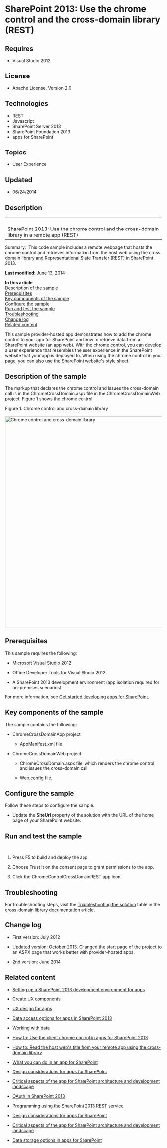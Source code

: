 # SharePoint 2013: Use the chrome control and the cross-domain library (REST)
## Requires
- Visual Studio 2012
## License
- Apache License, Version 2.0
## Technologies
- REST
- Javascript
- SharePoint Server 2013
- SharePoint Foundation 2013
- apps for SharePoint
## Topics
- User Experience
## Updated
- 06/24/2014
## Description

<div id="header">
<table id="bottomTable" cellspacing="0" cellpadding="0">
<tbody>
<tr id="headerTableRow1">
<td align="left"><span id="runningHeaderText">&nbsp;</span></td>
</tr>
<tr id="headerTableRow2">
<td align="left"><span id="nsrTitle">SharePoint 2013: Use the chrome control and the cross-domain library in a remote app (REST)</span></td>
</tr>
</tbody>
</table>
</div>
<div id="mainSection">
<div id="mainBody">
<div class="summary">
<p><span class="label">Summary:</span>&nbsp;&nbsp;This code sample includes a remote webpage that hosts the chrome control and retrieves information from the host web using the cross domain library and Representational State Transfer (REST) in SharePoint
 2013.</p>
</div>
<div class="introduction">
<p><strong>Last modified: </strong>June 13, 2014</p>
<p><strong>In this article</strong><br>
<a href="#O15Readme_Description">Description of the sample</a><br>
<a href="#O15Readme_Prereq">Prerequisites</a><br>
<a href="#O15Readme_components">Key components of the sample</a><br>
<a href="#O15Readme_config">Configure the sample</a><br>
<a href="#O15Readme_test">Run and test the sample</a><br>
<a href="#O15Readme_Troubleshoot">Troubleshooting</a><br>
<a href="#O15Readme_Changelog">Change log</a><br>
<a href="#O15Readme_RelatedContent">Related content</a></p>
<p>This sample provider-hosted app demonstrates how to add the chrome control to your app for SharePoint and how to retrieve data from a SharePoint website (an app web). With the chrome control, you can develop a user experience that resembles the user experience
 in the SharePoint website that your app is deployed to. When using the chrome control in your page, you can also use the SharePoint website's style sheet.</p>
</div>
<a name="O15Readme_Description"></a>
<h2 class="heading">Description of the sample</h2>
<div class="section" id="sectionSection0">
<p>The markup that declares the chrome control and issues the cross-domain call is in the ChromeCrossDomain.aspx file in the ChromeCrossDomainWeb project. Figure 1 shows the chrome control.</p>
<div class="caption">Figure 1. Chrome control and cross-domain library</div>
<br>
<img id="117524" src="http://i1.code.msdn.s-msft.com/sharepoint-2013-use-the-a759e9f8/image/file/117524/1/chromecrossdomain_result.jpg" alt="Chrome control and cross-domain library" width="689" height="682"></div>
<a name="O15Readme_Prereq"></a>
<h2 class="heading">Prerequisites</h2>
<div class="section" id="sectionSection1">
<p>This sample requires the following:</p>
<ul>
<li>
<p>Microsoft Visual Studio 2012</p>
</li><li>
<p>Office Developer Tools for Visual Studio 2012</p>
</li><li>
<p>A SharePoint 2013 development environment (app isolation required for on-premises scenarios)</p>
</li></ul>
<p>For more information, see <a href="http://msdn.microsoft.com/library/jj163980.aspx" target="_blank">
Get started developing apps for SharePoint</a>.</p>
</div>
<a name="O15Readme_components"></a>
<h2 class="heading">Key components of the sample</h2>
<div class="section" id="sectionSection2">
<p>The sample contains the following:</p>
<ul>
<li>
<p>ChromeCrossDomainApp project</p>
<ul>
<li>
<p>AppManifest.xml file</p>
</li></ul>
</li><li>
<p>ChromeCrossDomainWeb project</p>
<ul>
<li>
<p>ChromeCrossDomain.aspx file, which renders the chrome control and issues the cross-domain call</p>
</li><li>
<p>Web.config file.</p>
</li></ul>
</li></ul>
</div>
<a name="O15Readme_config"></a>
<h2 class="heading">Configure the sample</h2>
<div class="section" id="sectionSection3">
<p>Follow these steps to configure the sample.</p>
<ul>
<li>
<p>Update the <strong>SiteUrl</strong> property of the solution with the URL of the home page of your SharePoint website.</p>
</li></ul>
</div>
<a name="O15Readme_test"></a>
<h2 class="heading">Run and test the sample</h2>
<div class="section" id="sectionSection4">
<p>&nbsp;</p>
<ol>
<li>
<p>Press F5 to build and deploy the app.</p>
</li><li>
<p>Choose <span class="ui">Trust It</span> on the consent page to grant permissions to the app.</p>
</li><li>
<p>Click the <span class="ui">ChromeControlCrossDomainREST</span> app icon.</p>
</li></ol>
</div>
<a name="O15Readme_Troubleshoot"></a>
<h2 class="heading">Troubleshooting</h2>
<div class="section" id="sectionSection5">
<p>For troubleshooting steps, visit the <a href="http://msdn.microsoft.com/library/bc37ff5c-1285-40af-98ae-01286696242d# SP15Accessdatafromremoteapp_Troubleshoot" target="_blank">
Troubleshooting the solution</a> table in the cross-domain library documentation article.</p>
</div>
<a name="O15Readme_Changelog"></a>
<h2 class="heading">Change log</h2>
<div class="section" id="sectionSection6">
<ul>
<li>
<p>First version: July 2012</p>
</li><li>
<p>Updated version: October 2013. Changed the start page of the project to an ASPX page that works better with provider-hosted apps.</p>
</li><li>
<p>2nd version: June 2014</p>
</li></ul>
</div>
<a name="O15Readme_RelatedContent"></a>
<h2 class="heading">Related content</h2>
<div class="section" id="sectionSection7">
<ul>
<li>
<p><a href="http://msdn.microsoft.com/en-us/library/b0878c12-27c9-4eea-ae3b-7e79e5a8838d" target="_blank">Setting up a SharePoint 2013 development environment for apps</a></p>
</li><li>
<p><a href="http://msdn.microsoft.com/en-us/library/bfdd0a58-2cc5-4805-ac89-4bd2fe6f3b09" target="_blank">Create UX components</a></p>
</li><li>
<p><a href="http://msdn.microsoft.com/en-us/library/d60f409a-b292-4c06-8128-88629091b753" target="_blank">UX design for apps</a></p>
</li><li>
<p><a href="http://msdn.microsoft.com/en-us/library/2148980b-c2b6-4294-b8f7-cfc07f925091" target="_blank">Data access options for apps in SharePoint 2013</a></p>
</li><li>
<p><a href="http://msdn.microsoft.com/en-us/library/1534a5f4-1d83-45b4-9714-3a1995677d85" target="_blank">Working with data</a></p>
</li><li>
<p><a href="http://msdn.microsoft.com/en-us/library/7c2d0812-76e8-44c1-88bf-4a75eb6f82b1" target="_blank">How to: Use the client chrome control in apps for SharePoint 2013</a></p>
</li><li>
<p><a href="http://msdn.microsoft.com/en-us/library/bc37ff5c-1285-40af-98ae-01286696242d" target="_blank">How to: Read the host web's title from your remote app using the cross-domain library</a></p>
</li><li>
<p><a href="http://msdn.microsoft.com/en-us/library/26f2999e-db7f-4fe7-a00f-05b009b1927d" target="_blank">What you can do in an app for SharePoint</a></p>
</li><li>
<p><a href="http://msdn.microsoft.com/en-us/library/0942fdce-3227-496a-8873-399fc1dbb72c" target="_blank">Design considerations for apps for SharePoint</a></p>
</li><li>
<p><a href="http://msdn.microsoft.com/en-us/library/ae96572b-8f06-4fd3-854f-fc312f7f2d88" target="_blank">Critical aspects of the app for SharePoint architecture and development landscape</a></p>
</li><li>
<p><a href="http://msdn.microsoft.com/en-us/library/bde5647a-fff1-4b51-b67b-2139de79ce4a" target="_blank">OAuth in SharePoint 2013</a></p>
</li><li>
<p><a href="http://msdn.microsoft.com/en-us/library/d4b5c277-ed50-420c-8a9b-860342284b72" target="_blank">Programming using the SharePoint 2013 REST service</a></p>
</li><li>
<p><a href="http://msdn.microsoft.com/en-us/library/0942fdce-3227-496a-8873-399fc1dbb72c" target="_blank">Design considerations for apps for SharePoint</a></p>
</li><li>
<p><a href="http://msdn.microsoft.com/en-us/library/ae96572b-8f06-4fd3-854f-fc312f7f2d88" target="_blank">Critical aspects of the app for SharePoint architecture and development landscape</a></p>
</li><li>
<p><a href="http://msdn.microsoft.com/en-us/library/3034f03c-2d5a-46de-9cb8-2c101ff194fa" target="_blank">Data storage options in apps for SharePoint</a></p>
</li></ul>
</div>
</div>
</div>
